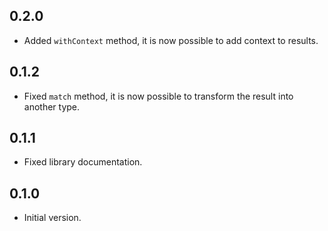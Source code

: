 ## 0.2.0

- Added `withContext` method, it is now possible to add context to results.

## 0.1.2

- Fixed `match` method, it is now possible to transform the result into another type.

## 0.1.1

- Fixed library documentation.

## 0.1.0

- Initial version.
